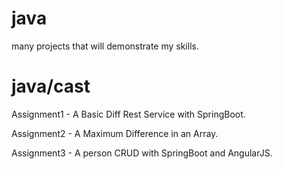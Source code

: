 # java
many projects that will demonstrate my skills.

# java/cast
Assignment1 - A Basic Diff Rest Service with SpringBoot.

Assignment2 - A Maximum Difference in an Array.

Assignment3 - A person CRUD with SpringBoot and AngularJS.

